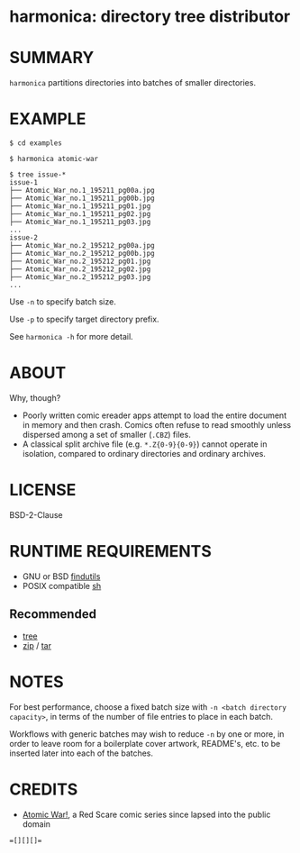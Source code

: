 # harmonica: directory tree distributor

# SUMMARY

`harmonica` partitions directories into batches of smaller directories.

# EXAMPLE

```console
$ cd examples

$ harmonica atomic-war

$ tree issue-*
issue-1
├── Atomic_War_no.1_195211_pg00a.jpg
├── Atomic_War_no.1_195211_pg00b.jpg
├── Atomic_War_no.1_195211_pg01.jpg
├── Atomic_War_no.1_195211_pg02.jpg
├── Atomic_War_no.1_195211_pg03.jpg
...
issue-2
├── Atomic_War_no.2_195212_pg00a.jpg
├── Atomic_War_no.2_195212_pg00b.jpg
├── Atomic_War_no.2_195212_pg01.jpg
├── Atomic_War_no.2_195212_pg02.jpg
├── Atomic_War_no.2_195212_pg03.jpg
...
```

Use `-n` to specify batch size.

Use `-p` to specify target directory prefix.

See `harmonica -h` for more detail.

# ABOUT

Why, though?

* Poorly written comic ereader apps attempt to load the entire document in memory and then crash. Comics often refuse to read smoothly unless dispersed among a set of smaller (`.CBZ`) files.
* A classical split archive file (e.g. `*.Z{0-9}{0-9}`) cannot operate in isolation, compared to ordinary directories and ordinary archives.

# LICENSE

BSD-2-Clause

# RUNTIME REQUIREMENTS

* GNU or BSD [findutils](https://en.wikipedia.org/wiki/Find_(Unix))
* POSIX compatible [sh](https://pubs.opengroup.org/onlinepubs/9699919799/utilities/sh.html)

## Recommended

* [tree](https://linux.die.net/man/1/tree)
* [zip](https://linux.die.net/man/1/zip) / [tar](https://en.wikipedia.org/wiki/Tar_(computing))

# NOTES

For best performance, choose a fixed batch size with `-n <batch directory capacity>`, in terms of the number of file entries to place in each batch.

Workflows with generic batches may wish to reduce `-n` by one or more, in order to leave room for a boilerplate cover artwork, README's, etc. to be inserted later into each of the batches.

# CREDITS

* [Atomic War!](https://en.wikisource.org/wiki/Atomic_War!), a Red Scare comic series since lapsed into the public domain

```text
=[][][]=
```
